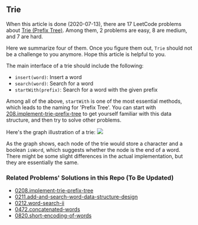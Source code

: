 ## Trie

When this article is done (2020-07-13), there are 17 LeetCode problems about [Trie (Prefix Tree)](https://leetcode.com/tag/trie/). Among them, 2 problems are easy, 8 are medium, and 7 are hard.

Here we summarize four of them. Once you figure them out, `Trie` should not be a challenge to you anymore. Hope this article is helpful to you.

The main interface of a trie should include the following:

- `insert(word)`: Insert a word
- `search(word)`: Search for a word
- `startWith(prefix)`: Search for a word with the given prefix

Among all of the above, `startWith` is one of the most essential methods, which leads to the naming for 'Prefix Tree'. You can start with [208.implement-trie-prefix-tree](https://leetcode.com/problems/implement-trie-prefix-tree) to get yourself familiar with this data structure, and then try to solve other problems.

Here's the graph illustration of a trie: 
![](https://tva1.sinaimg.cn/large/007S8ZIlly1ghlug6ei8jj30lg0h0wfg.jpg)

As the graph shows, each node of the trie would store a character and a boolean `isWord`, which suggests whether the node is the end of a word. There might be some slight differences in the actual implementation, but they are essentially the same.

### Related Problems' Solutions in this Repo (To Be Updated)
- [0208.implement-trie-prefix-tree](https://github.com/azl397985856/leetcode/blob/b8e8fa5f0554926efa9039495b25ed7fc158372a/problems/208.implement-trie-prefix-tree.md)
- [0211.add-and-search-word-data-structure-design](https://github.com/azl397985856/leetcode/blob/b0b69f8f11dace3a9040b54532105d42e88e6599/problems/211.add-and-search-word-data-structure-design.md)
- [0212.word-search-ii](https://github.com/azl397985856/leetcode/blob/b0b69f8f11dace3a9040b54532105d42e88e6599/problems/212.word-search-ii.md)
- [0472.concatenated-words](https://github.com/azl397985856/leetcode/blob/master/problems/472.concatenated-words.md)
- [0820.short-encoding-of-words](https://github.com/azl397985856/leetcode/blob/master/problems/820.short-encoding-of-words.md)
